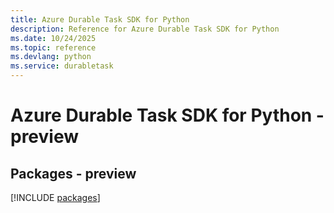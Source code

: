 ```yaml
---
title: Azure Durable Task SDK for Python
description: Reference for Azure Durable Task SDK for Python
ms.date: 10/24/2025
ms.topic: reference
ms.devlang: python
ms.service: durabletask
---
```

# Azure Durable Task SDK for Python - preview
## Packages - preview
[!INCLUDE [packages](durable-task-index.md)]